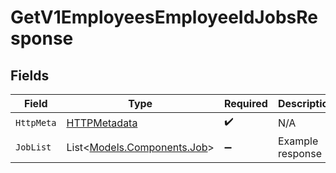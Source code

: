 # GetV1EmployeesEmployeeIdJobsResponse


## Fields

| Field                                                         | Type                                                          | Required                                                      | Description                                                   |
| ------------------------------------------------------------- | ------------------------------------------------------------- | ------------------------------------------------------------- | ------------------------------------------------------------- |
| `HttpMeta`                                                    | [HTTPMetadata](../../Models/Components/HTTPMetadata.md)       | :heavy_check_mark:                                            | N/A                                                           |
| `JobList`                                                     | List<[Models.Components.Job](../../Models/Components/Job.md)> | :heavy_minus_sign:                                            | Example response                                              |
